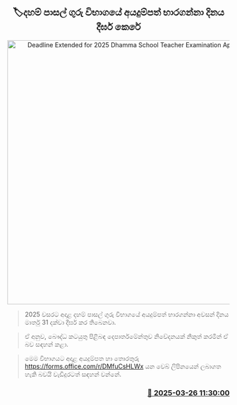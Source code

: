 <p align='center'><b><h2 align='center' title='Deadline Extended for 2025 Dhamma School Teacher Examination Applications'>🏷දහම් පාසල් ගුරු විභාගයේ අයදුම්පත් භාරගන්නා දිනය දීර්ඝ කෙරේ</h2></b></p>
<p align='center'><img src='https://helakuru.sgp1.cdn.digitaloceanspaces.com/esana/images/lib/buddist-archived.jpg' width='600' alt='Deadline Extended for 2025 Dhamma School Teacher Examination Applications'></p>

> 2025 වසරට අදාළ දහම් පාසල් ගුරු විභාගයේ අයදුම්පත් භාරගන්නා අවසන් දිනය මාර්තු 31 දක්වා දීර්ඝ කර තිබෙනවා.

> ඒ අනුව, බෞද්ධ කටයුතු පිළිබඳ දෙපාර්තමේන්තුව නිවේදනයක් නිකුත් කරමින් ඒ බව සඳහන් කළා.

> මෙම විභාගයට අදාළ අයදුම්පත හා තොරතුරු <a href='https://forms.office.com/r/DMfuCsHLWx'>https://forms.office.com/r/DMfuCsHLWx</a> යන වෙබ් ලිපිනයෙන් ලබාගත හැකි බවයි වැඩිදුරටත් සඳහන් වන්නේ.



<h3 align='right'><a href='https://www.helakuru.lk/esana/p/108655/'>📅 2025-03-26 11:30:00</a></h3>
